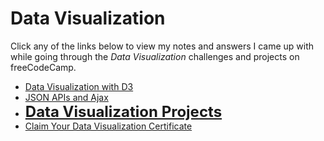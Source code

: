 # Data Visualization

Click any of the links below to view my notes and answers I came up with while going through the *Data Visualization* challenges and projects on freeCodeCamp.

- [Data Visualization with D3](./1.%20Data%20Visualization%20with%20D3.md#data-visualization-with-d3)
- [JSON APIs and Ajax](./2.%20JSON%20APIs%20and%20Ajax.md#json-apis-and-ajax)
- <font size="5">[**Data Visualization Projects**](./3.%20Data%20Visualization%20Projects.md)</font>
- [Claim Your Data Visualization Certificate](./4.%20Claim%20Your%20Data%20Visualization%20Certificate.md)
